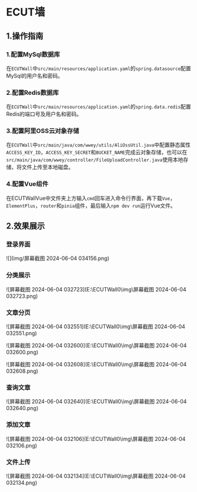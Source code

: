 # ECUT墙

## 1.操作指南

### 1.配置MySql数据库

​	在`ECUTWall`中`src/main/resources/application.yaml`的`spring.datasource`配置MySql的用户名和密码。

### 2.配置Redis数据库

​	在`ECUTWall`中`src/main/resources/application.yaml`的`spring.data.redis`配置Redis的端口号及用户名和密码。

### 3.配置阿里OSS云对象存储

​	在`ECUTWall`中`src/main/java/com/wwey/utils/AliOssUtil.java`中配置静态属性`ACCESS_KEY_ID`，`ACCESS_KEY_SECRET`和`BUCKET_NAME`完成云对象存储，也可以在`src/main/java/com/wwey/controller/FileUploadController.java`使用本地存储，将文件上传至本地磁盘。

### 4.配置Vue组件

​	在ECUTWallVue中文件夹上方输入`cmd`回车进入命令行界面，再下载`Vue`，`ElementPlus`，`router`和`pinia`组件，最后输入`npm dev run`运行Vue文件。

## 2.效果展示

### 登录界面

![](img/屏幕截图 2024-06-04 034156.png)

### 分类展示

![屏幕截图 2024-06-04 032723](E:\ECUTWall0\img\屏幕截图 2024-06-04 032723.png)

### 文章分页

![屏幕截图 2024-06-04 032551](E:\ECUTWall0\img\屏幕截图 2024-06-04 032551.png)

![屏幕截图 2024-06-04 032600](E:\ECUTWall0\img\屏幕截图 2024-06-04 032600.png)

![屏幕截图 2024-06-04 032608](E:\ECUTWall0\img\屏幕截图 2024-06-04 032608.png)

### 查询文章

![屏幕截图 2024-06-04 032640](E:\ECUTWall0\img\屏幕截图 2024-06-04 032640.png)

### 添加文章

![屏幕截图 2024-06-04 032106](E:\ECUTWall0\img\屏幕截图 2024-06-04 032106.png)

### 文件上传

![屏幕截图 2024-06-04 032134](E:\ECUTWall0\img\屏幕截图 2024-06-04 032134.png)








